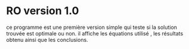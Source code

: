 # RO version 1.0
ce programme est une première version simple qui teste si la solution trouvée est optimale ou non.
il affiche les équations utilisé , les résultats obtenu ainsi que les conclusions.
